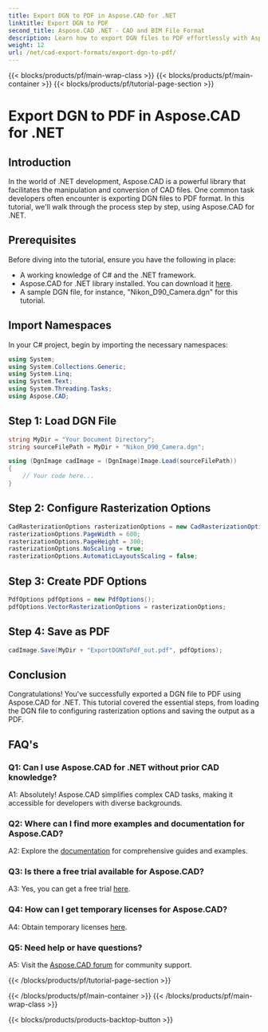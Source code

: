 ```yaml
---
title: Export DGN to PDF in Aspose.CAD for .NET
linktitle: Export DGN to PDF
second_title: Aspose.CAD .NET - CAD and BIM File Format
description: Learn how to export DGN files to PDF effortlessly with Aspose.CAD for .NET. A step-by-step guide for seamless CAD file manipulation.
weight: 12
url: /net/cad-export-formats/export-dgn-to-pdf/
---
```


{{< blocks/products/pf/main-wrap-class >}}
{{< blocks/products/pf/main-container >}}
{{< blocks/products/pf/tutorial-page-section >}}

# Export DGN to PDF in Aspose.CAD for .NET

## Introduction

In the world of .NET development, Aspose.CAD is a powerful library that facilitates the manipulation and conversion of CAD files. One common task developers often encounter is exporting DGN files to PDF format. In this tutorial, we'll walk through the process step by step, using Aspose.CAD for .NET.

## Prerequisites

Before diving into the tutorial, ensure you have the following in place:

- A working knowledge of C# and the .NET framework.
- Aspose.CAD for .NET library installed. You can download it [here](https://releases.aspose.com/cad/net/).
- A sample DGN file, for instance, "Nikon_D90_Camera.dgn" for this tutorial.

## Import Namespaces

In your C# project, begin by importing the necessary namespaces:

```csharp
using System;
using System.Collections.Generic;
using System.Linq;
using System.Text;
using System.Threading.Tasks;
using Aspose.CAD;
```

## Step 1: Load DGN File

```csharp
string MyDir = "Your Document Directory";
string sourceFilePath = MyDir + "Nikon_D90_Camera.dgn";

using (DgnImage cadImage = (DgnImage)Image.Load(sourceFilePath))
{
    // Your code here...
}
```

## Step 2: Configure Rasterization Options

```csharp
CadRasterizationOptions rasterizationOptions = new CadRasterizationOptions();
rasterizationOptions.PageWidth = 600;
rasterizationOptions.PageHeight = 300;
rasterizationOptions.NoScaling = true;
rasterizationOptions.AutomaticLayoutsScaling = false;
```

## Step 3: Create PDF Options

```csharp
PdfOptions pdfOptions = new PdfOptions();
pdfOptions.VectorRasterizationOptions = rasterizationOptions;
```

## Step 4: Save as PDF

```csharp
cadImage.Save(MyDir + "ExportDGNToPdf_out.pdf", pdfOptions);
```

## Conclusion

Congratulations! You've successfully exported a DGN file to PDF using Aspose.CAD for .NET. This tutorial covered the essential steps, from loading the DGN file to configuring rasterization options and saving the output as a PDF.

## FAQ's

### Q1: Can I use Aspose.CAD for .NET without prior CAD knowledge?

A1: Absolutely! Aspose.CAD simplifies complex CAD tasks, making it accessible for developers with diverse backgrounds.

### Q2: Where can I find more examples and documentation for Aspose.CAD?

A2: Explore the [documentation](https://reference.aspose.com/cad/net/) for comprehensive guides and examples.

### Q3: Is there a free trial available for Aspose.CAD?

A3: Yes, you can get a free trial [here](https://releases.aspose.com/).

### Q4: How can I get temporary licenses for Aspose.CAD?

A4: Obtain temporary licenses [here](https://purchase.aspose.com/temporary-license/).

### Q5: Need help or have questions?

A5: Visit the [Aspose.CAD forum](https://forum.aspose.com/c/cad/19) for community support.

{{< /blocks/products/pf/tutorial-page-section >}}

{{< /blocks/products/pf/main-container >}}
{{< /blocks/products/pf/main-wrap-class >}}

{{< blocks/products/products-backtop-button >}}
